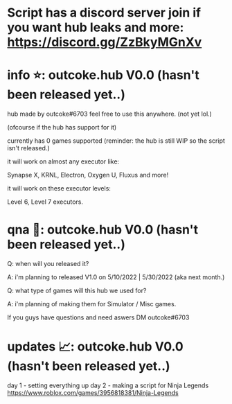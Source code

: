 # Script has a discord server join if you want hub leaks and more: https://discord.gg/ZzBkyMGnXv

# info ⭐: outcoke.hub V0.0 (hasn't been released yet..)
hub made by outcoke#6703 feel free to use this anywhere. (not yet lol.)

(ofcourse if the hub has support for it)

currently has 0 games supported (reminder: the hub is still WIP so the script isn't released.)




it will work on almost any executor like:

Synapse X, KRNL, Electron, Oxygen U, Fluxus and more!

it will work on these executor levels:

Level 6, Level 7 executors.


# qna 💬: outcoke.hub V0.0 (hasn't been released yet..)
Q: when will you released it?

A: i'm planning to released V1.0 on 5/10/2022 | 5/30/2022 (aka next month.)

Q: what type of games will this hub we used for?

A: i'm planning of making them for Simulator / Misc games.


If you guys have questions and need aswers DM outcoke#6703

# updates 📈: outcoke.hub V0.0 (hasn't been released yet..)
day 1 - setting everything up
day 2 - making a script for Ninja Legends https://www.roblox.com/games/3956818381/Ninja-Legends
